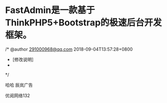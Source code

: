FastAdmin是一款基于ThinkPHP5+Bootstrap的极速后台开发框架。
===============

/* @author 291000968@qq.com 2018-09-04T13:57:28+0800
 * [修改说明]
 * 
 */
 
 
 
 
 哈哈  辰岚广告 

 优阅网络132